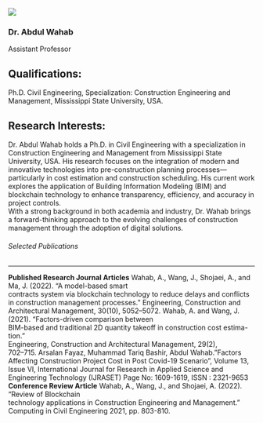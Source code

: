 [![](https://giki.edu.pk/wp-content/uploads/2025/08/abdulwahab1-700x450.jpg)](https://giki.edu.pk/wp-content/uploads/2025/08/abdulwahab1.jpg)
### Dr. Abdul Wahab
Assistant Professor
## Qualifications:
Ph.D. Civil Engineering, Specialization: Construction Engineering and Management, Mississippi State University, USA.
## Research Interests:
Dr. Abdul Wahab holds a Ph.D. in Civil Engineering with a specialization in Construction Engineering and Management from Mississippi State University, USA. His research focuses on the integration of modern and innovative technologies into pre-construction planning processes—particularly in cost estimation and construction scheduling. His current work explores the application of Building Information Modeling (BIM) and blockchain technology to enhance transparency, efficiency, and accuracy in project controls.  
With a strong background in both academia and industry, Dr. Wahab brings a forward-thinking approach to the evolving challenges of construction management through the adoption of digital solutions.
###### Selected Publications
* * *
**Published Research Journal Articles**
Wahab, A., Wang, J., Shojaei, A., and Ma, J. (2022). “A model-based smart   
contracts system via blockchain technology to reduce delays and conflicts   
in construction management processes.” Engineering, Construction and   
Architectural Management, 30(10), 5052–5072.
Wahab, A. and Wang, J. (2021). “Factors-driven comparison between   
BIM-based and traditional 2D quantity takeoff in construction cost estima-tion.”  
Engineering, Construction and Architectural Management, 29(2),   
702–715.
Arsalan Fayaz, Muhammad Tariq Bashir, Abdul Wahab.”Factors Affecting Construction Project Cost in Post Covid-19 Scenario”, Volume 13, Issue VI, International Journal for Research in Applied Science and Engineering Technology (IJRASET) Page No: 1609-1619, ISSN : 2321-9653
**Conference Review Article**
Wahab, A., Wang, J., and Shojaei, A. (2022). “Review of Blockchain   
technology applications in Construction Engineering and Management.”   
Computing in Civil Engineering 2021, pp. 803-810.

